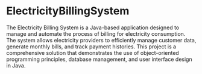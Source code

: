 # ElectricityBillingSystem
The Electricity Billing System is a Java-based application designed to manage and automate the process of billing for electricity consumption. 
The system allows electricity providers to efficiently manage customer data, generate monthly bills, and track payment histories.
This project is a comprehensive solution that demonstrates the use of object-oriented programming principles, database management, and user interface design in Java.
